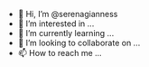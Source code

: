 - 👋 Hi, I’m @serenagianness
- 👀 I’m interested in ...
- 🌱 I’m currently learning ...
- 💞️ I’m looking to collaborate on ...
- 📫 How to reach me ...

<!---
serenagianness/serenagianness is a ✨ special ✨ repository because its `README.md` (this file) appears on your GitHub profile.
You can click the Preview link to take a look at your changes.
--->
